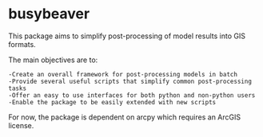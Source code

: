 # busybeaver
This package aims to simplify post-processing of model results into GIS formats.

The main objectives are to:

    -Create an overall framework for post-processing models in batch
    -Provide several useful scripts that simplify common post-processing tasks
    -Offer an easy to use interfaces for both python and non-python users
    -Enable the package to be easily extended with new scripts

For now, the package is dependent on arcpy which requires an ArcGIS license.